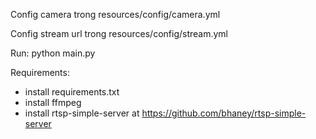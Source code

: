 Config camera trong resources/config/camera.yml

Config stream url trong resources/config/stream.yml

Run: python main.py

Requirements:
- install requirements.txt
- install ffmpeg
- install rtsp-simple-server at https://github.com/bhaney/rtsp-simple-server


